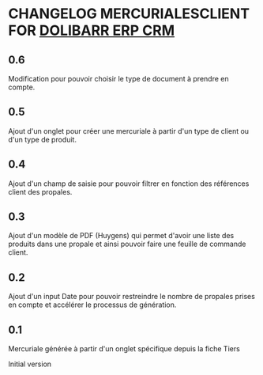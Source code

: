# CHANGELOG MERCURIALESCLIENT FOR [DOLIBARR ERP CRM](https://www.dolibarr.org)

## 0.6
Modification pour pouvoir choisir le type de document à prendre en compte.

## 0.5
Ajout d'un onglet pour créer une mercuriale à partir d'un type de client ou d'un type de produit.

## 0.4
Ajout d'un champ de saisie pour pouvoir filtrer en fonction des références client des propales.

## 0.3 
Ajout d'un modèle de PDF (Huygens) qui permet d'avoir une liste des produits dans une propale et ainsi pouvoir faire une feuille de commande client.

## 0.2
Ajout d'un input Date pour pouvoir restreindre le nombre de propales prises en compte et accélérer le processus de génération.

## 0.1
Mercuriale générée à partir d'un onglet spécifique depuis la fiche Tiers

Initial version
